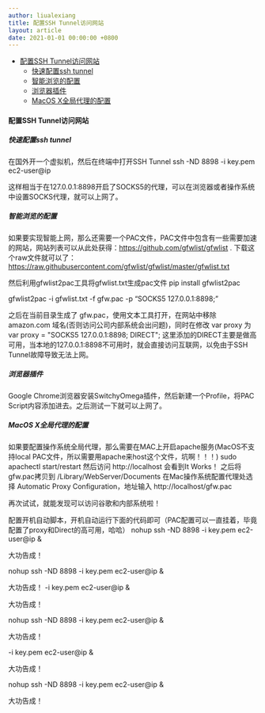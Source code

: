 ```yaml
---
author: liualexiang
title: 配置SSH Tunnel访问网站
layout: article
date: 2021-01-01 00:00:00 +0800
---
```





- [配置SSH Tunnel访问网站](#配置ssh-tunnel访问网站)
  - [快速配置ssh tunnel](#快速配置ssh-tunnel)
  - [智能浏览的配置](#智能浏览的配置)
  - [浏览器插件](#浏览器插件)
  - [MacOS X全局代理的配置](#macos-x全局代理的配置)
#### 配置SSH Tunnel访问网站

##### 快速配置ssh tunnel
在国外开一个虚拟机，然后在终端中打开SSH Tunnel
ssh -ND 8898 -i key.pem ec2-user@ip

这样相当于在127.0.0.1:8898开启了SOCKS5的代理，可以在浏览器或者操作系统中设置SOCKS代理，就可以上网了。

##### 智能浏览的配置
如果要实现智能上网，那么还需要一个PAC文件，PAC文件中包含有一些需要加速的网站，网站列表可以从此处获得：https://github.com/gfwlist/gfwlist .
下载这个raw文件就可以了： https://raw.githubusercontent.com/gfwlist/gfwlist/master/gfwlist.txt

然后利用gfwlist2pac工具将gfwlist.txt生成pac文件
pip install gfwlist2pac

gfwlist2pac -i gfwlist.txt -f gfw.pac -p “SOCKS5 127.0.0.1:8898;”

之后在当前目录生成了 gfw.pac，使用文本工具打开，在网站中移除 amazon.com 域名(否则访问公司内部系统会出问题)，同时在修改 var proxy 为var proxy = "SOCKS5 127.0.0.1:8898; DIRECT"; 这里添加的DIRECT主要是做高可用，当本地的127.0.0.1:8898不可用时，就会直接访问互联网，以免由于SSH Tunnel故障导致无法上网。

##### 浏览器插件
Google Chrome浏览器安装SwitchyOmega插件，然后新建一个Profile，将PAC Script内容添加进去。之后测试一下就可以上网了。

##### MacOS X全局代理的配置
如果要配置操作系统全局代理，那么需要在MAC上开启apache服务(MacOS不支持local PAC文件，所以需要用apache来host这个文件，坑啊！！！)
sudo apachectl start/restart
然后访问 http://localhost 会看到It Works！
之后将gfw.pac拷贝到 /Library/WebServer/Documents
在Mac操作系统配置代理处选择 Automatic Proxy Configuration，地址输入 http://localhost/gfw.pac

再次试试，就能发现可以访问谷歌和内部系统啦！

配置开机自动脚本，开机自动运行下面的代码即可（PAC配置可以一直挂着，毕竟配置了proxy和Direct的高可用，哈哈）
nohup ssh -ND 8898 -i key.pem ec2-user@ip &

大功告成！

nohup ssh -ND 8898 -i key.pem ec2-user@ip &

大功告成！
 -i key.pem ec2-user@ip &

大功告成！

nohup ssh -ND 8898 -i key.pem ec2-user@ip &

大功告成！

 -i key.pem ec2-user@ip &

大功告成！

nohup ssh -ND 8898 -i key.pem ec2-user@ip &

大功告成！
